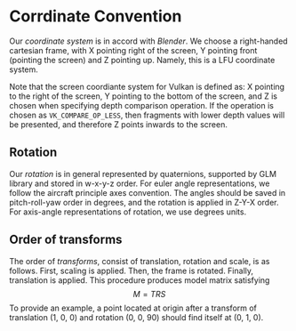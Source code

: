 # Corrdinate Convention

Our _coordinate system_ is in accord with _Blender_.
We choose a right-handed cartesian frame, with X pointing right of the screen, Y pointing front (pointing the screen) and Z pointing up.
Namely, this is a LFU coordinate system.

Note that the screen coordiante system for Vulkan is defined as: X pointing to the right of the screen, Y pointing to the bottom of the screen, and Z is chosen when specifying depth comparison operation.
If the operation is chosen as `VK_COMPARE_OP_LESS`, then fragments with lower depth values will be presented, and therefore Z points inwards to the screen.

## Rotation

Our _rotation_ is in general represented by quaternions, supported by GLM library and stored in w-x-y-z order.
For euler angle representations, we follow the aircraft principle axes convention.
The angles should be saved in pitch-roll-yaw order in degrees, and the rotation is applied in Z-Y-X order.
For axis-angle representations of rotation, we use degrees units.

## Order of transforms

The order of _transforms_, consist of translation, rotation and scale, is as follows.
First, scaling is applied.
Then, the frame is rotated.
Finally, translation is applied.
This procedure produces model matrix satisfying
$$
M = T R S
$$
To provide an example, a point located at origin after a transform of translation (1, 0, 0) and rotation (0, 0, 90) should find itself at (0, 1, 0).
